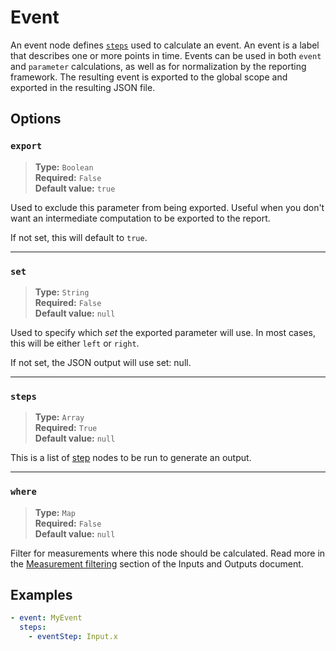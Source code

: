 # Event

An event node defines [`steps`](./steps/index.md) used to calculate an event.
An event is a label that describes one or more points in time. Events can be
used in both `event` and `parameter` calculations, as well as for
normalization by the reporting framework. The resulting event is exported to
the global scope and exported in the resulting JSON file.

## Options

### `export`

> **Type:** `Boolean`  
> **Required:** `False`  
> **Default value:** `true`

Used to exclude this parameter from being exported. Useful when you don't want
an intermediate computation to be exported to the report.

If not set, this will default to `true`.

---

### `set`

> **Type:** `String`  
> **Required:** `False`  
> **Default value:** `null`

Used to specify which _set_ the exported parameter will use. In most cases,
this will be either `left` or `right`.

If not set, the JSON output will use set: null.

---

### `steps`

> **Type:** `Array`  
> **Required:** `True`  
> **Default value:** `null`

This is a list of [step](./steps/index.md) nodes to be run to generate an output.

---

### `where`

> **Type:** `Map`  
> **Required:** `False`  
> **Default value:** `null`

Filter for measurements where this node should be calculated. Read more in the [Measurement filtering](../inputs-and-outputs.md#measurement-filtering) section of the Inputs and Outputs document.

## Examples

```yaml
- event: MyEvent
  steps:
    - eventStep: Input.x
```